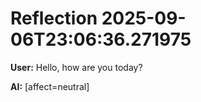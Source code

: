 # Reflection 2025-09-06T23:06:36.271975

**User:** Hello, how are you today?

**AI:** [affect=neutral] 
